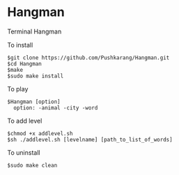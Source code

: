 # Hangman
Terminal Hangman

To install 
```
$git clone https://github.com/Pushkarang/Hangman.git
$cd Hangman
$make
$sudo make install
```

To play 
```
$Hangman [option]
  option: -animal -city -word
```

To add level 
```
$chmod +x addlevel.sh
$sh ./addlevel.sh [levelname] [path_to_list_of_words]
```

To uninstall
```
$sudo make clean
```
